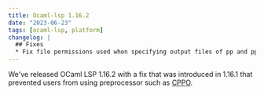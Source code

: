 ```yaml
---
title: Ocaml-lsp 1.16.2
date: "2023-06-23"
tags: [ocaml-lsp, platform]
changelog: |
  ## Fixes
  * Fix file permissions used when specifying output files of pp and ppx. ([ocaml-lsp#1153](https://github.com/ocaml/ocaml-lsp/pull/1153))
---
```


We've released OCaml LSP 1.16.2 with a fix that was introduced in 1.16.1 that prevented users from using preprocessor such as [CPPO](https://github.com/ocaml-community/cppo).
